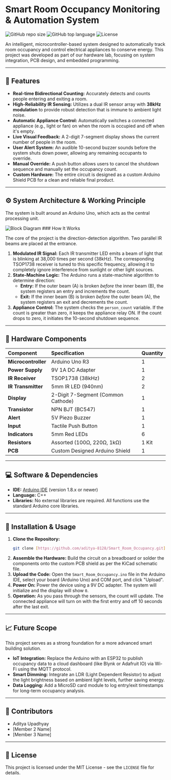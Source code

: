 # Smart Room Occupancy Monitoring & Automation System

![GitHub repo size](https://img.shields.io/github/repo-size/aditya-8128/Smart_Room_Occupancy) ![GitHub top language](https://img.shields.io/github/languages/top/aditya-8128/Smart_Room_Occupancy?style=flat) ![License](https://img.shields.io/badge/license-MIT-blue.svg)

An intelligent, microcontroller-based system designed to automatically track room occupancy and control electrical appliances to conserve energy. This project was developed as part of our hardware lab, focusing on system integration, PCB design, and embedded programming.

---

## 🎯 Features

* **Real-time Bidirectional Counting:** Accurately detects and counts people entering and exiting a room.
* **High-Reliability IR Sensing:** Utilizes a dual IR sensor array with **38kHz modulation** to provide robust detection that is immune to ambient light noise.
* **Automatic Appliance Control:** Automatically switches a connected appliance (e.g., light or fan) on when the room is occupied and off when it's empty.
* **Live Visual Feedback:** A 2-digit 7-segment display shows the current number of people in the room.
* **User Alert System:** An audible 10-second buzzer sounds before the system shuts down power, allowing any remaining occupants to override.
* **Manual Override:** A push button allows users to cancel the shutdown sequence and manually set the occupancy count.
* **Custom Hardware:** The entire circuit is designed as a custom Arduino Shield PCB for a clean and reliable final product.

---

## ⚙️ System Architecture & Working Principle

The system is built around an Arduino Uno, which acts as the central processing unit.

![Block Diagram](https://i.imgur.com/gK6r0Qc.png)  ### How It Works

The core of the project is the direction-detection algorithm. Two parallel IR beams are placed at the entrance.
1.  **Modulated IR Signal:** Each IR transmitter LED emits a beam of light that is blinking at 38,000 times per second (38kHz). The corresponding TSOP1738 receiver is tuned to this specific frequency, allowing it to completely ignore interference from sunlight or other light sources.
2.  **State-Machine Logic:** The Arduino runs a state-machine algorithm to determine direction:
    * **Entry:** If the outer beam (A) is broken *before* the inner beam (B), the system registers an entry and increments the count.
    * **Exit:** If the inner beam (B) is broken *before* the outer beam (A), the system registers an exit and decrements the count.
3.  **Appliance Control:** The system checks the `person_count` variable. If the count is greater than zero, it keeps the appliance relay ON. If the count drops to zero, it initiates the 10-second shutdown sequence.

---

## 🔌 Hardware Components

| Component | Specification | Quantity |
| :--- | :--- | :--- |
| **Microcontroller** | Arduino Uno R3 | 1 |
| **Power Supply** | 9V 1A DC Adapter | 1 |
| **IR Receiver** | TSOP1738 (38kHz) | 2 |
| **IR Transmitter** | 5mm IR LED (940nm) | 2 |
| **Display** | 2-Digit 7-Segment (Common Cathode) | 1 |
| **Transistor** | NPN BJT (BC547) | 1 |
| **Alert** | 5V Piezo Buzzer | 1 |
| **Input** | Tactile Push Button | 1 |
| **Indicators** | 5mm Red LEDs | 6 |
| **Resistors** | Assorted (100Ω, 220Ω, 1kΩ) | 1 Kit |
| **PCB** | Custom Designed Arduino Shield | 1 |

---

## 💻 Software & Dependencies

* **IDE:** [Arduino IDE](https://www.arduino.cc/en/software) (version 1.8.x or newer)
* **Language:** C++
* **Libraries:** No external libraries are required. All functions use the standard Arduino core libraries.

---

## 🚀 Installation & Usage

1.  **Clone the Repository:**
    ```bash
    git clone [https://github.com/aditya-8128/Smart_Room_Occupancy.git](https://github.com/aditya-8128/Smart_Room_Occupancy.git)
    ```
2.  **Assemble the Hardware:** Build the circuit on a breadboard or solder the components onto the custom PCB shield as per the KiCad schematic file.
3.  **Upload the Code:** Open the `Smart_Room_Occupancy.ino` file in the Arduino IDE, select your board (Arduino Uno) and COM port, and click "Upload".
4.  **Power On:** Power the device using a 9V DC adapter. The system will initialize and the display will show `0`.
5.  **Operation:** As you pass through the sensors, the count will update. The connected appliance will turn on with the first entry and off 10 seconds after the last exit.

---

## 📈 Future Scope

This project serves as a strong foundation for a more advanced smart building solution.
* **IoT Integration:** Replace the Arduino with an ESP32 to publish occupancy data to a cloud dashboard (like Blynk or Adafruit IO) via Wi-Fi using the MQTT protocol.
* **Smart Dimming:** Integrate an LDR (Light Dependent Resistor) to adjust the light brightness based on ambient light levels, further saving energy.
* **Data Logging:** Add a MicroSD card module to log entry/exit timestamps for long-term occupancy analysis.

---

## 👥 Contributors

* Aditya Upadhyay
* [Member 2 Name]
* [Member 3 Name]

---

## 📜 License

This project is licensed under the MIT License - see the `LICENSE` file for details.

